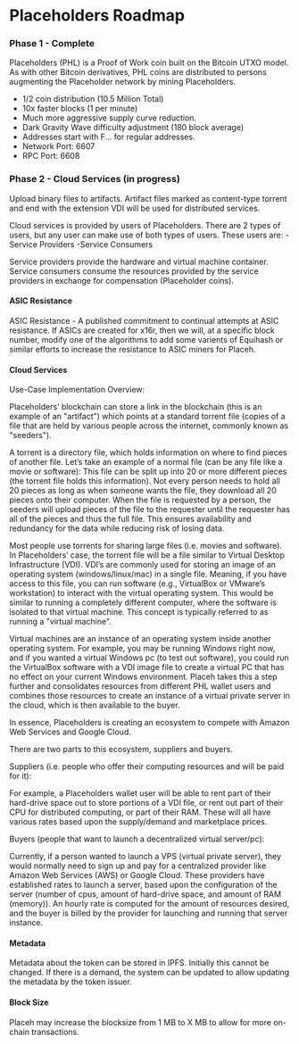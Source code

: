 # Placeholders Roadmap

### Phase 1 - Complete

Placeholders (PHL) is a Proof of Work coin built on the Bitcoin UTXO model. As with other Bitcoin derivatives, PHL coins are distributed to persons augmenting the Placeholder network by mining Placeholders.
*  1/2 coin distribution (10.5 Million Total)
*  10x faster blocks (1 per minute)
*  Much more aggressive supply curve reduction.
*  Dark Gravity Wave difficulty adjustment (180 block average)
*  Addresses start with F... for regular addresses.
*  Network Port: 6607
*  RPC Port: 6608

### Phase 2 - Cloud Services (in progress)

Upload binary files to artifacts.
Artifact files marked as content-type torrent and end with the extension VDI will be used for distributed services.

Cloud services is provided by users of Placeholders.
There are 2 types of users, but any user can make use of both types of users.
These users are:
-Service Providers
-Service Consumers

Service providers provide the hardware and virtual machine container.
Service consumers consume the resources provided by the service providers in exchange for compensation (Placeholder coins).

#### ASIC Resistance

ASIC Resistance - A published commitment to continual attempts at ASIC resistance. If ASICs are created for x16r, then we will, at a specific block number, modify one of the algorithms to add some varients of Equihash or similar efforts to increase the resistance to ASIC miners for Placeh.

#### Cloud Services

Use-Case Implementation Overview:
 

Placeholders’ blockchain can store a link in the blockchain (this is an example of an "artifact") which points at a standard torrent file (copies of a file that are held by various people across the internet, commonly known as "seeders"). 

A torrent is a directory file, which holds information on where to find pieces of another file.  Let’s take an example of a normal file (can be any file like a movie or software): This file can be split up into 20 or more different pieces (the torrent file holds this information).  Not every person needs to hold all 20 pieces as long as when someone wants the file, they download all 20 pieces onto their computer. When the file is requested by a person, the seeders will upload pieces of the file to the requester until the requester has all of the pieces and thus the full file.  This ensures availability and redundancy for the data while reducing risk of losing data.  
 
Most people use torrents for sharing large files (i.e. movies and software).  In Placeholders’ case, the torrent file will be a file similar to Virtual Desktop Infrastructure (VDI).  VDI’s are commonly used for storing an image of an operating system (windows/linux/mac) in a single file.  Meaning, if you have access to this file, you can run software (e.g., VirtualBox or VMware’s workstation) to interact with the virtual operating system.  This would be similar to running a completely different computer, where the software is isolated to that virtual machine. This concept is typically referred to as running a "virtual machine".

Virtual machines are an instance of an operating system inside another operating system. For example, you may be running Windows right now, and if you wanted a virtual Windows pc (to test out software), you could run the VirtualBox software with a VDI image file to create a virtual PC that has no effect on your current Windows environment. Placeh takes this a step further and consolidates resources from different PHL wallet users and combines those resources to create an instance of a virtual private server in the cloud, which is then available to the buyer.

In essence, Placeholders is creating an ecosystem to compete with Amazon Web Services and Google Cloud.  

There are two parts to this ecosystem, suppliers and buyers.
  

Suppliers (i.e. people who offer their computing resources and will be paid for it):

For example, a Placeholders wallet user will be able to rent part of their hard-drive space out to store portions of a VDI file, or rent out part of their CPU for distributed computing, or part of their RAM. These will all have various rates based upon the supply/demand and marketplace prices.  


Buyers (people that want to launch a decentralized virtual server/pc):

Currently, if a person wanted to launch a VPS (virtual private server), they would normally need to sign up and pay for a centralized provider like Amazon Web Services (AWS) or Google Cloud.  These providers have established rates to launch a server, based upon the configuration of the server (number of cpus, amount of hard-drive space, and amount of RAM (memory)).  An hourly rate is computed for the amount of resources desired, and the buyer is billed by the provider for launching and running that server instance. 

#### Metadata

Metadata about the token can be stored in IPFS. Initially this cannot be changed. If there is a demand, the system can be updated to allow updating the metadata by the token issuer.

#### Block Size

Placeh may increase the blocksize from 1 MB to X MB to allow for more on-chain transactions.


